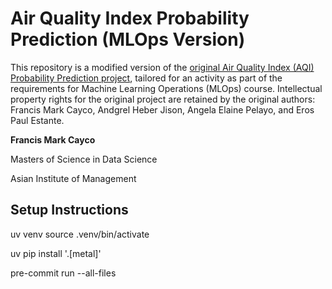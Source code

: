 # Air Quality Index Probability Prediction (MLOps Version)

This repository is a modified version of the [original Air Quality Index (AQI) Probability Prediction project](https://github.com/PeteCastle/aqi-mdn), tailored for an activity as part of the requirements for Machine Learning Operations (MLOps) course.  Intellectual property rights for the original project are retained by the original authors: Francis Mark Cayco, Andgrel Heber Jison, Angela Elaine Pelayo, and Eros Paul Estante.

**Francis Mark Cayco**

Masters of Science in Data Science

Asian Institute of Management

## Setup Instructions

uv venv
source .venv/bin/activate

uv pip install '.[metal]'


pre-commit run --all-files